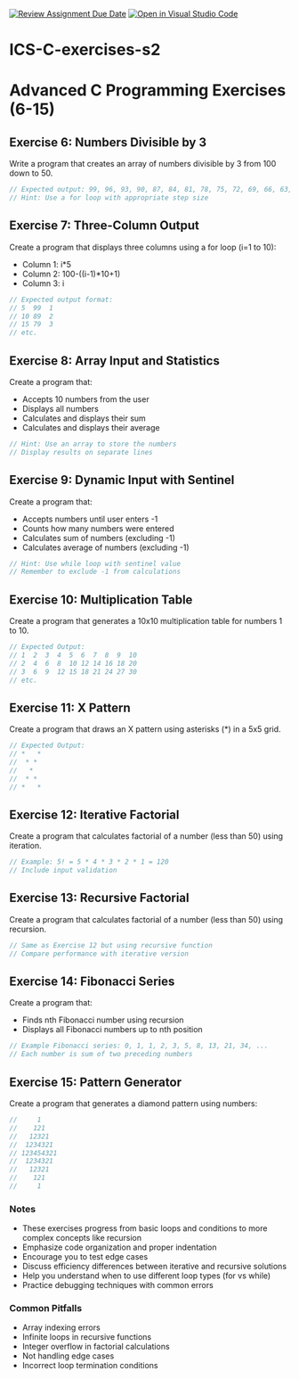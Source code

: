 [![Review Assignment Due Date](https://classroom.github.com/assets/deadline-readme-button-22041afd0340ce965d47ae6ef1cefeee28c7c493a6346c4f15d667ab976d596c.svg)](https://classroom.github.com/a/NQygFVK-)
[![Open in Visual Studio Code](https://classroom.github.com/assets/open-in-vscode-2e0aaae1b6195c2367325f4f02e2d04e9abb55f0b24a779b69b11b9e10269abc.svg)](https://classroom.github.com/online_ide?assignment_repo_id=16909512&assignment_repo_type=AssignmentRepo)
# ICS-C-exercises-s2

# Advanced C Programming Exercises (6-15)

## Exercise 6: Numbers Divisible by 3
Write a program that creates an array of numbers divisible by 3 from 100 down to 50.
```c
// Expected output: 99, 96, 93, 90, 87, 84, 81, 78, 75, 72, 69, 66, 63, 60, 57, 54, 51
// Hint: Use a for loop with appropriate step size
```

## Exercise 7: Three-Column Output
Create a program that displays three columns using a for loop (i=1 to 10):
- Column 1: i*5
- Column 2: 100-((i-1)*10+1)
- Column 3: i
```c
// Expected output format:
// 5  99  1
// 10 89  2
// 15 79  3
// etc.
```

## Exercise 8: Array Input and Statistics
Create a program that:
- Accepts 10 numbers from the user
- Displays all numbers
- Calculates and displays their sum
- Calculates and displays their average
```c
// Hint: Use an array to store the numbers
// Display results on separate lines
```

## Exercise 9: Dynamic Input with Sentinel
Create a program that:
- Accepts numbers until user enters -1
- Counts how many numbers were entered
- Calculates sum of numbers (excluding -1)
- Calculates average of numbers (excluding -1)
```c
// Hint: Use while loop with sentinel value
// Remember to exclude -1 from calculations
```

## Exercise 10: Multiplication Table
Create a program that generates a 10x10 multiplication table for numbers 1 to 10.
```c
// Expected Output:
// 1  2  3  4  5  6  7  8  9  10
// 2  4  6  8  10 12 14 16 18 20
// 3  6  9  12 15 18 21 24 27 30  
// etc.
```

## Exercise 11: X Pattern
Create a program that draws an X pattern using asterisks (*) in a 5x5 grid.
```c
// Expected Output:
// *   *
//  * * 
//   *  
//  * * 
// *   *
```

## Exercise 12: Iterative Factorial
Create a program that calculates factorial of a number (less than 50) using iteration.
```c
// Example: 5! = 5 * 4 * 3 * 2 * 1 = 120
// Include input validation
```

## Exercise 13: Recursive Factorial
Create a program that calculates factorial of a number (less than 50) using recursion.
```c
// Same as Exercise 12 but using recursive function
// Compare performance with iterative version
```

## Exercise 14: Fibonacci Series
Create a program that:
- Finds nth Fibonacci number using recursion
- Displays all Fibonacci numbers up to nth position
```c
// Example Fibonacci series: 0, 1, 1, 2, 3, 5, 8, 13, 21, 34, ...
// Each number is sum of two preceding numbers
```

## Exercise 15: Pattern Generator
Create a program that generates a diamond pattern using numbers:
```c
//     1
//    121
//   12321
//  1234321
// 123454321
//  1234321
//   12321
//    121
//     1
```

### Notes

- These exercises progress from basic loops and conditions to more complex concepts like recursion
- Emphasize code organization and proper indentation
- Encourage you to test edge cases
- Discuss efficiency differences between iterative and recursive solutions
- Help you understand when to use different loop types (for vs while)
- Practice debugging techniques with common errors

### Common Pitfalls
- Array indexing errors
- Infinite loops in recursive functions
- Integer overflow in factorial calculations
- Not handling edge cases
- Incorrect loop termination conditions
